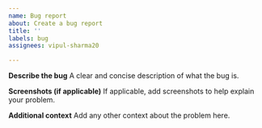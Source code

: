 ```yaml
---
name: Bug report
about: Create a bug report
title: ''
labels: bug
assignees: vipul-sharma20

---
```


**Describe the bug**
A clear and concise description of what the bug is.

**Screenshots (if applicable)**
If applicable, add screenshots to help explain your problem.

**Additional context**
Add any other context about the problem here.
